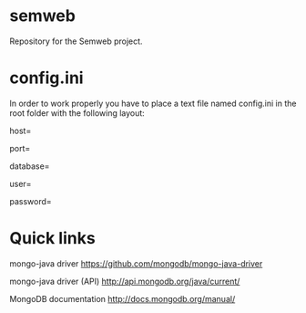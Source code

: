 semweb
======

Repository for the Semweb project.

config.ini
=======

In order to work properly you have to place a text file named config.ini in the root folder with the following layout:

host=

port=

database=

user=

password=


Quick links
=

mongo-java driver
https://github.com/mongodb/mongo-java-driver

mongo-java driver (API)
http://api.mongodb.org/java/current/

MongoDB documentation
http://docs.mongodb.org/manual/